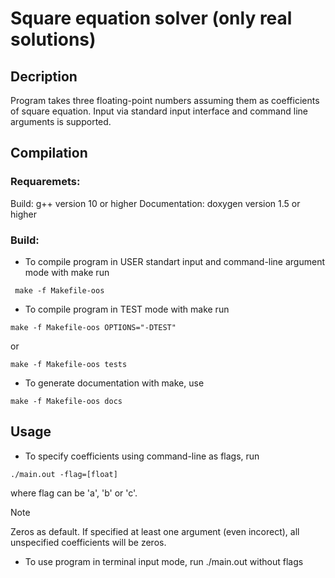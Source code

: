 # Square equation solver (only real solutions)
## Decription
Program takes three floating-point numbers assuming them as coefficients of square equation. Input via standard input interface and command line arguments is supported.
## Compilation
### Requaremets: 
Build: g++ version 10 or higher
Documentation: doxygen version 1.5 or higher

### Build:

* To compile program in USER standart input and command-line argument mode with make run 
```
 make -f Makefile-oos 
```

* To compile program in TEST mode with make run 
```
make -f Makefile-oos OPTIONS="-DTEST"
```
or 
```
make -f Makefile-oos tests
```

* To generate documentation with make, use 
```
make -f Makefile-oos docs
```

## Usage

* To specify coefficients using command-line as flags, run
```
./main.out -flag=[float]
```
where flag can be 'a', 'b' or 'c'.
>[!NOTE]
>Zeros as default. If specified at least one argument (even incorect), all unspecified coefficients will be zeros.

* To use program in terminal input mode, run ./main.out without flags



